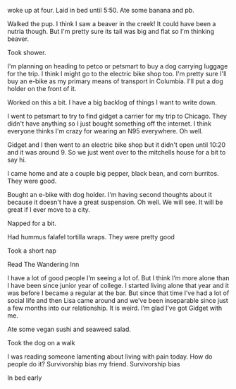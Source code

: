 woke up at four. Laid in bed until 5:50. Ate some banana and pb. 

Walked the pup. I think I saw a beaver in the creek! It could have been a nutria though. But I'm pretty sure its tail was big and flat so I'm thinking beaver.

Took shower. 

I'm planning on heading to petco or petsmart to buy a dog carrying luggage for the trip. I think I might go to the electric bike shop too. I'm pretty sure I'll buy an e-bike as my primary means of transport in Columbia. I'll put a dog holder on the front of it.

Worked on this a bit. I have a big backlog of things I want to write down. 

I went to petsmart to try to find gidget a carrier for my trip to Chicago. They didn't have anything so I just bought something off the internet. I think everyone thinks I'm crazy for wearing an N95 everywhere. Oh well.

Gidget and I then went to an electric bike shop but it didn't open until 10:20 and it was around 9. So we just went over to the mitchells house for a bit to say hi.

I came home and ate a couple big pepper, black bean, and corn burritos. They were good.

Bought an e-bike with dog holder. I'm having second thoughts about it because it doesn't have a great suspension. Oh well. We will see. It will be great if I ever move to a city. 

Napped for a bit.

Had hummus falafel tortilla wraps. They were pretty good

Took a short nap

Read The Wandering Inn

I have a lot of good people I’m seeing a lot of. But I think I’m more alone than I have been since junior year of college. I started living alone that year and it was before I became a regular at the bar. But since that time I’ve had a lot of social life and then Lisa came around and we’ve been inseparable since just a few months into our relationship. It is weird. I’m glad I’ve got Gidget with me.

Ate some vegan sushi and seaweed salad.

Took the dog on a walk

I was reading someone lamenting about living with pain today. How do people do it? Survivorship bias my friend. Survivorship bias

In bed early